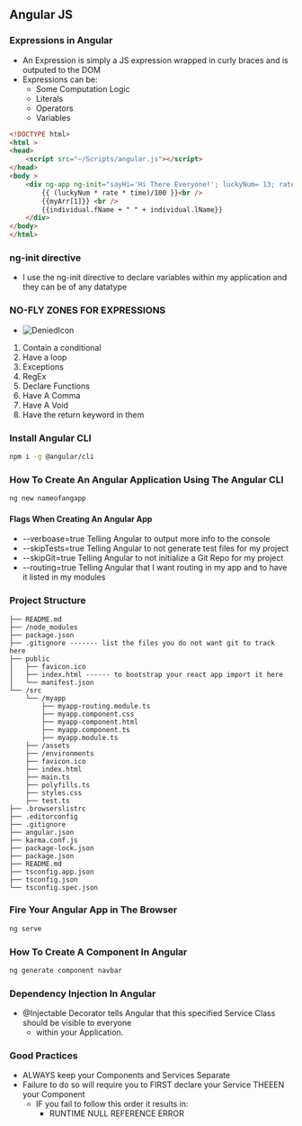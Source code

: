 ## Angular JS


### Expressions in Angular

- An Expression is simply a JS expression wrapped in curly braces and is outputed to the DOM
- Expressions can be:
    - Some Computation Logic
    - Literals
    - Operators
    - Variables

```html
<!DOCTYPE html>
<html >
<head>
    <script src="~/Scripts/angular.js"></script>
</head>
<body >
    <div ng-app ng-init="sayHi='Hi There Everyone!'; luckyNum= 13; rate = 10.5; time= 11; myArr = [458, 812]; individual = { fName:'Omar', lName :'Belkay'}">
        {{ (luckyNum * rate * time)/100 }}<br />
        {{myArr[1]}} <br />
        {{individual.fName + " " + individual.lName}}
    </div>
</body>
</html>

```

### ng-init directive

- I use the ng-init directive to declare variables within my application and they can be of any datatype

### NO-FLY ZONES FOR EXPRESSIONS
- ![DeniedIcon](https://iconarchive.com/download/i98435/dakirby309/simply-styled/Security-Denied.ico)

1. Contain a conditional
2. Have a loop
3. Exceptions
4. RegEx
5. Declare Functions
6. Have A Comma
7. Have A Void
8. Have the return keyword in them


### Install Angular CLI
```bash
npm i -g @angular/cli
```

### How To Create An Angular Application Using The Angular CLI

```bash
ng new nameofangapp
```

#### Flags When Creating An Angular App
- --verboase=true     Telling Angular to output more info to the console 
- --skipTests=true    Telling Angular to not generate test files for my project
- --skipGit=true      Telling Angular to not initialize a Git Repo for my project
- --routing=true      Telling Angular that I want routing in my app and to have it listed in my modules



### Project Structure
```
├── README.md
├── /node_modules
├── package.json
├── .gitignore ------- list the files you do not want git to track here
├── public
│   ├── favicon.ico
│   ├── index.html ------ to bootstrap your react app import it here
│   └── manifest.json
└── /src
    └── /myapp
        ├── myapp-routing.module.ts
        ├── myapp.component.css
        ├── myapp-component.html
        ├── myapp.component.ts
        ├── myapp.module.ts
	├── /assets
	├── /environments
	├── favicon.ico
	├── index.html
	├── main.ts
	├── polyfills.ts
    ├── styles.css
    ├── test.ts
├── .browserslistrc
├── .editorconfig
├── .gitignore
├── angular.json
├── karma.conf.js
├── package-lock.json
├── package.json
├── README.md
├── tsconfig.app.json
├── tsconfig.json
└── tsconfig.spec.json
```



### Fire Your Angular App in The Browser
```bash
ng serve
```


### How To Create A Component In Angular
```bash
ng generate component navbar
```

### Dependency Injection In Angular

- @Injectable Decorator tells Angular that this specified Service Class should be visible to everyone
    - within your Application.

### Good Practices 

- ALWAYS keep your Components and Services Separate
- Failure to do so will require you to FIRST declare your Service THEEEN your Component
    - IF you fail to follow this order it results in:
        - RUNTIME NULL REFERENCE ERROR
